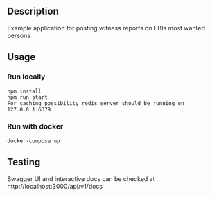 ## Description
Example application for posting witness reports on FBIs most wanted persons

## Usage

### Run locally
```
npm install  
npm run start  
For caching possibility redis server should be running on 127.0.0.1:6379
```

### Run with docker
```
docker-compose up
```

## Testing
Swagger UI and interactive docs can be checked at http://localhost:3000/api/v1/docs